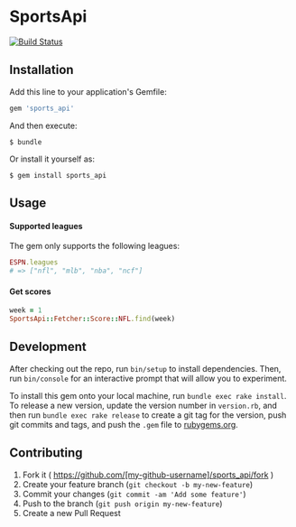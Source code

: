 # SportsApi

[![Build Status](https://travis-ci.org/MikeSilvis/sales_engine.svg?branch=master)](https://travis-ci.org/MikeSilvis/sales_engine)

## Installation

Add this line to your application's Gemfile:

```ruby
gem 'sports_api'
```

And then execute:

    $ bundle

Or install it yourself as:

    $ gem install sports_api

## Usage

#### Supported leagues

The gem only supports the following leagues:

```ruby
ESPN.leagues
# => ["nfl", "mlb", "nba", "ncf"]
```

#### Get scores
``` ruby
week = 1
SportsApi::Fetcher::Score::NFL.find(week)
```

## Development

After checking out the repo, run `bin/setup` to install dependencies. Then, run `bin/console` for an interactive prompt that will allow you to experiment.

To install this gem onto your local machine, run `bundle exec rake install`. To release a new version, update the version number in `version.rb`, and then run `bundle exec rake release` to create a git tag for the version, push git commits and tags, and push the `.gem` file to [rubygems.org](https://rubygems.org).

## Contributing

1. Fork it ( https://github.com/[my-github-username]/sports_api/fork )
2. Create your feature branch (`git checkout -b my-new-feature`)
3. Commit your changes (`git commit -am 'Add some feature'`)
4. Push to the branch (`git push origin my-new-feature`)
5. Create a new Pull Request
